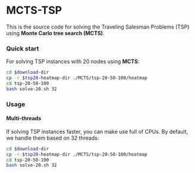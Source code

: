 # MCTS-TSP
This is the source code for solving the Traveling Salesman Problems (TSP) using **Monte Carlo tree search (MCTS)**.

### Quick start

For solving TSP instances with 20 nodes using **MCTS**:

```bash
cd $download-dir
cp -r $tsp20-heatmap-dir ./MCTS/tsp-20-50-100/heatmap
cd tsp-20-50-100
bash solve-20.sh 32
```

### Usage

#### Multi-threads

If solving TSP instances faster, you can make use full of CPUs. By default, we handle them based on 32 threads:

```bash
cd $download-dir
cp -r $tsp20-heatmap-dir ./MCTS/tsp-20-50-100/heatmap
cd tsp-20-50-100
bash solve-20.sh 32
```

